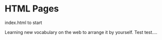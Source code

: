 # HTML Pages
index.html to start

Learning new vocabulary on the web to arrange it by yourself.
Test test....

